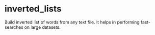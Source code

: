 # inverted_lists
Build inverted list of words from any text file. It helps in performing fast-searches on large datasets.
